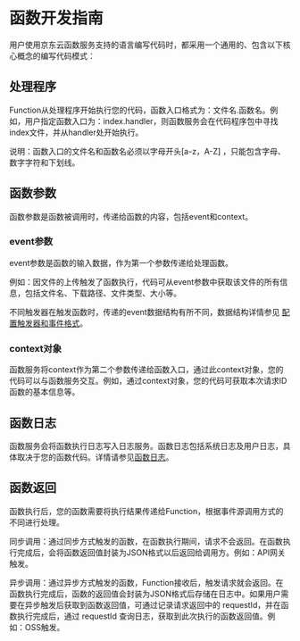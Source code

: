 
# 函数开发指南

用户使用京东云函数服务支持的语言编写代码时，都采用一个通用的、包含以下核心概念的编写代码模式：


## 处理程序

Function从处理程序开始执行您的代码，函数入口格式为：文件名.函数名。例如，用户指定函数入口为：index.handler，则函数服务会在代码程序包中寻找index文件，并从handler处开始执行。

说明：函数入口的文件名和函数名必须以字母开头[a-z，A-Z] ，只能包含字母、数字字符和下划线。

## 函数参数

函数参数是函数被调用时，传递给函数的内容，包括event和context。

 

### event参数 

event参数是函数的输入数据，作为第一个参数传递给处理函数。

例如：因文件的上传触发了函数执行，代码可从event参数中获取该文件的所有信息，包括文件名、下载路径、文件类型、大小等。

不同触发器在触发函数时，传递的event数据结构有所不同，数据结构详情参见 [配置触发器和事件格式](../../invokefunction/triggermanagement/configtigger-event.md)。



### context对象

函数服务将context作为第二个参数传递给函数入口，通过此context对象，您的代码可以与函数服务交互。例如，通过context对象，您的代码可获取本次请求ID函数的基本信息等。



## 函数日志

函数服务会将函数执行日志写入日志服务。函数日志包括系统日志及用户日志，具体取决于您的函数代码。详情请参见[函数日志](../../function-log.md)。





## 函数返回

函数执行后，您的函数需要将执行结果传递给Function，根据事件源调用方式的不同进行处理。

同步调用：通过同步方式触发的函数，在函数执行期间，请求不会返回。在函数执行完成后，会将函数返回值封装为JSON格式以后返回给调用方。例如：API网关触发。

异步调用：通过异步方式触发的函数，Function接收后，触发请求就会返回。在函数执行完成后，函数的返回值会封装为JSON格式后存储在日志中。如果用户需要在异步触发后获取到函数返回值，可通过记录请求返回中的 requestId，并在函数执行完成后，通过 requestId 查询日志，获取到此次执行的函数返回值。例如：OSS触发。
